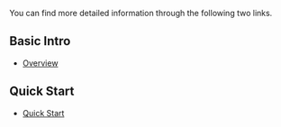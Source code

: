 You can find more detailed information through the following two links.

## Basic Intro

- [Overview](https://docs.padolabs.org/mpc-tls/mpc-tls-sdk/overview)

## Quick Start

- [Quick Start](https://docs.padolabs.org/mpc-tls/mpc-tls-sdk/quickstart)
